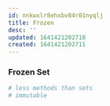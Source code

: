 ```yaml
---
id: nnkwxlr8ehxbv84r01nyqlj
title: Frozen
desc: ''
updated: 1641421202710
created: 1641421202711
---
```



### Frozen Set

```python
# less methods than sets
# immutable
```

